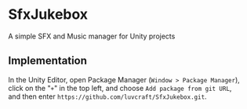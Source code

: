 # SfxJukebox
A simple SFX and Music manager for Unity projects
## Implementation
In the Unity Editor, open Package Manager (`Window > Package Manager`),\
click on the "`+`" in the top left, and choose `Add package from git URL`,\
and then enter `https://github.com/luvcraft/SfxJukebox.git`.
